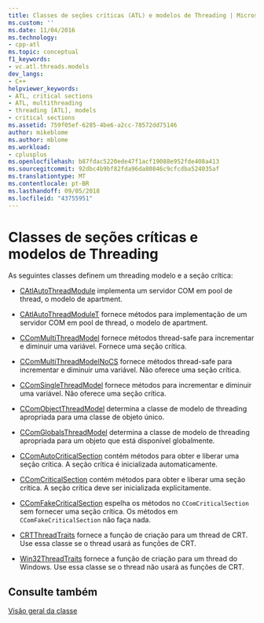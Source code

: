```yaml
---
title: Classes de seções críticas (ATL) e modelos de Threading | Microsoft Docs
ms.custom: ''
ms.date: 11/04/2016
ms.technology:
- cpp-atl
ms.topic: conceptual
f1_keywords:
- vc.atl.threads.models
dev_langs:
- C++
helpviewer_keywords:
- ATL, critical sections
- ATL, multithreading
- threading [ATL], models
- critical sections
ms.assetid: 759f05ef-6285-4be6-a2cc-78572dd75146
author: mikeblome
ms.author: mblome
ms.workload:
- cplusplus
ms.openlocfilehash: b87fdac5220ede47f1acf19088e952fde408a413
ms.sourcegitcommit: 92dbc4b9bf82fda96da80846c9cfcdba524035af
ms.translationtype: MT
ms.contentlocale: pt-BR
ms.lasthandoff: 09/05/2018
ms.locfileid: "43755951"
---
```

# <a name="threading-models-and-critical-sections-classes"></a>Classes de seções críticas e modelos de Threading

As seguintes classes definem um threading modelo e a seção crítica:

- [CAtlAutoThreadModule](../atl/reference/catlautothreadmodule-class.md) implementa um servidor COM em pool de thread, o modelo de apartment.

- [CAtlAutoThreadModuleT](../atl/reference/catlautothreadmodulet-class.md) fornece métodos para implementação de um servidor COM em pool de thread, o modelo de apartment.

- [CComMultiThreadModel](../atl/reference/ccommultithreadmodel-class.md) fornece métodos thread-safe para incrementar e diminuir uma variável. Fornece uma seção crítica.

- [CComMultiThreadModelNoCS](../atl/reference/ccommultithreadmodelnocs-class.md) fornece métodos thread-safe para incrementar e diminuir uma variável. Não oferece uma seção crítica.

- [CComSingleThreadModel](../atl/reference/ccomsinglethreadmodel-class.md) fornece métodos para incrementar e diminuir uma variável. Não oferece uma seção crítica.

- [CComObjectThreadModel](../atl/reference/atl-typedefs.md#ccomobjectthreadmodel) determina a classe de modelo de threading apropriada para uma classe de objeto único.

- [CComGlobalsThreadModel](../atl/reference/atl-typedefs.md#ccomglobalsthreadmodel) determina a classe de modelo de threading apropriada para um objeto que está disponível globalmente.

- [CComAutoCriticalSection](../atl/reference/ccomautocriticalsection-class.md) contém métodos para obter e liberar uma seção crítica. A seção crítica é inicializada automaticamente.

- [CComCriticalSection](../atl/reference/ccomcriticalsection-class.md) contém métodos para obter e liberar uma seção crítica. A seção crítica deve ser inicializada explicitamente.

- [CComFakeCriticalSection](../atl/reference/ccomfakecriticalsection-class.md) espelha os métodos no `CComCriticalSection` sem fornecer uma seção crítica. Os métodos em `CComFakeCriticalSection` não faça nada.

- [CRTThreadTraits](../atl/reference/crtthreadtraits-class.md) fornece a função de criação para um thread de CRT. Use essa classe se o thread usará as funções de CRT.

- [Win32ThreadTraits](../atl/reference/win32threadtraits-class.md) fornece a função de criação para um thread do Windows. Use essa classe se o thread não usará as funções de CRT.

## <a name="see-also"></a>Consulte também

[Visão geral da classe](../atl/atl-class-overview.md)

